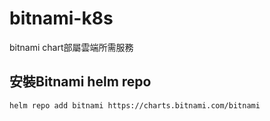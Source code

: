 # bitnami-k8s
bitnami chart部屬雲端所需服務

## 安裝Bitnami helm repo
```
helm repo add bitnami https://charts.bitnami.com/bitnami
```
